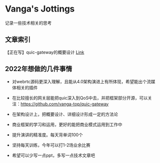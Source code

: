 # Vanga's Jottings

记录一些技术相关的思考

## 文章索引

【正在写】quic-gateway的概要设计 [Link](arch/quic-gateway-design.md)

## 2022年想做的几件事情

* 对webrtc源码更深入理解，且能从4.0架构演进上有所体现，希望能出个流媒体相关的插件

* 在比较擅长的网关层能把quic深入到QoS中去，并把框架部分开源，可以关注：https://github.com/vanga-top/quic-gateway

* 在架构设计上，把概要设计、详细设计形成一定的方法论

* 商业框架的学习和运用，更好的能把商业模式运用到工作中

* 提升演讲的精准度。每天背单词100个

* 坚持每天训练，今年可以打1-2场业余比赛

* 希望可以少写一点ppt，多写一点技术文章吧

